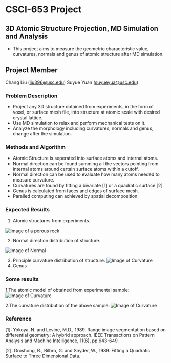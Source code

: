 # CSCI-653 Project
## 3D Atomic Structure Projection, MD Simulation and Analysis
- This project aims to measure the geometric characteristic value, curvatures, normals and genus of atomic structure after MD simulation. 

## **Project Member** ##
Chang Liu (liu396@usc.edu)
Suyue Yuan (suyueyua@usc.edu)

### Problem Description
- Project any 3D structure obtained from experiments, in the form of voxel, or surface mesh file, into structure at atomic scale with desired crystal lattice. 
- Use MD simulation to relax and perform mechanical tests on it.
- Analyze the morphology including curvatures, normals and genus, change after the simulation. 
   
### Methods and Algorithm
- Atomic Structure is seperated into surface atoms and internal atoms.
- Normal direction can be found summing all the vectors pointing from internal atoms around certain surface atoms within a cutoff.  
- Normal direction can be used to evaluate how many atoms needed to measure curvature.  
- Curvatures are found by fitting a bivariate [1] or a quadratic surface [2]. 
- Genus is calculated from faces and edges of surface mesh. 
- Paralled computing can achieved by spatial decomposition.

### Expected Results
1. Atomic structures from experiments.

![Image of a porous rock](https://github.com/liu396/CS653/blob/master/zhaxiong.png)

2. Normal direction distribution of structure. 

![Image of Normal](https://github.com/liu396/CS653/blob/master/xy_frame0.png)

3. Principle curvature distribution of structure.
![Image of Curvature](https://github.com/liu396/CS653/blob/master/45RD_matrix.png)
4. Genus 

### Some results
1.The atomic model of obtained from experimental sample:
![Image of Curvature](https://github.com/liu396/CS653/blob/master/nanoporous_MG.png)

2.The curvature distribution of the above sample: 
![Image of Curvature](https://github.com/liu396/CS653/blob/master/new_md_curvature.png)


### Reference
[1]: Yokoya, N. and Levine, M.D., 1989. Range image segmentation based on differential geometry: A hybrid approach. IEEE Transactions on Pattern Analysis and Machine Intelligence, 11(6), pp.643-649.

[2]: Groshong, B., Bilbro, G. and Snyder, W., 1989. Fitting a Quadratic Surface to Three Dimensional Data.
